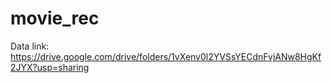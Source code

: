 # movie_rec

Data link: https://drive.google.com/drive/folders/1vXenv0l2YVSsYECdnFvjANw8HgKf2JYX?usp=sharing